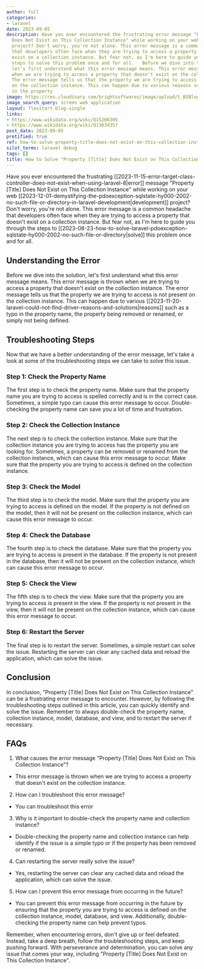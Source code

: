 ```yaml
---
author: full
categories:
- laravel
date: 2023-09-05
description: Have you ever encountered the frustrating error message "Property [Title]
  Does Not Exist on This Collection Instance" while working on your web development
  project? Don't worry, you're not alone. This error message is a common headache
  that developers often face when they are trying to access a property that doesn't
  exist on a collection instance. But fear not, as I'm here to guide you through the
  steps to solve this problem once and for all.   Before we dive into the solution,
  let's first understand what this error message means. This error message is thrown
  when we are trying to access a property that doesn't exist on the collection instance.
  The error message tells us that the property we are trying to access is not present
  on the collection instance. This can happen due to various reasons such as a typo
  in the property
image: https://res.cloudinary.com/brightsoftwares/image/upload/t_BSBlogImage/v1/brightsoftwares.com.blog/06bHUsJ56Es
image_search_query: screen web application
layout: flexstart-blog-single
links:
- https://www.wikidata.org/wiki/Q15206305
- https://www.wikidata.org/wiki/Q13634357
post_date: 2023-09-05
pretified: true
ref: how-to-solve-property-title-does-not-exist-on-this-collection-instance
silot_terms: laravel debug
tags: []
title: How to Solve "Property [Title] Does Not Exist on This Collection Instance
---
```


Have you ever encountered the frustrating [[2023-11-15-error-target-class-controller-does-not-exist-when-using-laravel-8|error]] message "Property [Title] Does Not Exist on This Collection Instance" while working on your web [[2023-12-01-demystifying-the-pdoexception-sqlstate-hy000-2002-no-such-file-or-directory-in-laravel-development|development]] project? Don't worry, you're not alone. This error message is a common headache that developers often face when they are trying to access a property that doesn't exist on a collection instance. But fear not, as I'm here to guide you through the steps to [[2023-08-23-how-to-solve-laravel-pdoexception-sqlstate-hy000-2002-no-such-file-or-directory|solve]] this problem once and for all.

## Understanding the Error

Before we dive into the solution, let's first understand what this error message means. This error message is thrown when we are trying to access a property that doesn't exist on the collection instance. The error message tells us that the property we are trying to access is not present on the collection instance. This can happen due to various [[2023-11-20-laravel-could-not-find-driver-reasons-and-solutions|reasons]] such as a typo in the property name, the property being removed or renamed, or simply not being defined.

## Troubleshooting Steps

Now that we have a better understanding of the error message, let's take a look at some of the troubleshooting steps we can take to solve this issue.

### Step 1: Check the Property Name

The first step is to check the property name. Make sure that the property name you are trying to access is spelled correctly and is in the correct case. Sometimes, a simple typo can cause this error message to occur. Double-checking the property name can save you a lot of time and frustration.

### Step 2: Check the Collection Instance

The next step is to check the collection instance. Make sure that the collection instance you are trying to access has the property you are looking for. Sometimes, a property can be removed or renamed from the collection instance, which can cause this error message to occur. Make sure that the property you are trying to access is defined on the collection instance.

### Step 3: Check the Model

The third step is to check the model. Make sure that the property you are trying to access is defined on the model. If the property is not defined on the model, then it will not be present on the collection instance, which can cause this error message to occur.

### Step 4: Check the Database

The fourth step is to check the database. Make sure that the property you are trying to access is present in the database. If the property is not present in the database, then it will not be present on the collection instance, which can cause this error message to occur.

### Step 5: Check the View

The fifth step is to check the view. Make sure that the property you are trying to access is present in the view. If the property is not present in the view, then it will not be present on the collection instance, which can cause this error message to occur.

### Step 6: Restart the Server

The final step is to restart the server. Sometimes, a simple restart can solve the issue. Restarting the server can clear any cached data and reload the application, which can solve the issue.

## Conclusion

In conclusion, "Property [Title] Does Not Exist on This Collection Instance" can be a frustrating error message to encounter. However, by following the troubleshooting steps outlined in this article, you can quickly identify and solve the issue. Remember to always double-check the property name, collection instance, model, database, and view, and to restart the server if necessary.

## FAQs

1.  What causes the error message "Property [Title] Does Not Exist on This Collection Instance"?

-   This error message is thrown when we are trying to access a property that doesn't exist on the collection instance.

2.  How can I troubleshoot this error message?

-   You can troubleshoot this error

3.  Why is it important to double-check the property name and collection instance?

-   Double-checking the property name and collection instance can help identify if the issue is a simple typo or if the property has been removed or renamed.

4.  Can restarting the server really solve the issue?

-   Yes, restarting the server can clear any cached data and reload the application, which can solve the issue.

5.  How can I prevent this error message from occurring in the future?

-   You can prevent this error message from occurring in the future by ensuring that the property you are trying to access is defined on the collection instance, model, database, and view. Additionally, double-checking the property name can help prevent typos.

Remember, when encountering errors, don't give up or feel defeated. Instead, take a deep breath, follow the troubleshooting steps, and keep pushing forward. With perseverance and determination, you can solve any issue that comes your way, including "Property [Title] Does Not Exist on This Collection Instance".